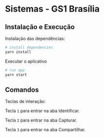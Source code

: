 # Sistemas - GS1 Brasília 

## Instalação e Execução
Instalação das dependências:
```bash
# install dependencies
yarn install
```
Executar o aplicativo
```bash
# run app
yarn start
```

## Comandos

Teclas de interação:

Tecla ```1``` para entrar na aba Identificar.

Tecla ```2``` para entrar na aba Capturar.

Tecla ```3``` para entrar na aba Compartilhar.
